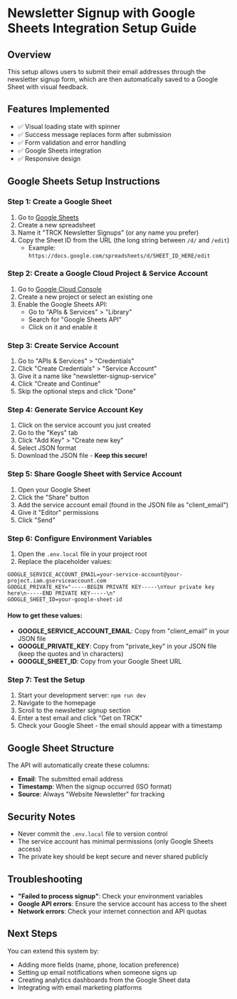 # Newsletter Signup with Google Sheets Integration Setup Guide

## Overview

This setup allows users to submit their email addresses through the newsletter signup form, which are then automatically saved to a Google Sheet with visual feedback.

## Features Implemented

- ✅ Visual loading state with spinner
- ✅ Success message replaces form after submission
- ✅ Form validation and error handling
- ✅ Google Sheets integration
- ✅ Responsive design

## Google Sheets Setup Instructions

### Step 1: Create a Google Sheet

1. Go to [Google Sheets](https://sheets.google.com)
2. Create a new spreadsheet
3. Name it "TRCK Newsletter Signups" (or any name you prefer)
4. Copy the Sheet ID from the URL (the long string between `/d/` and `/edit`)
   - Example: `https://docs.google.com/spreadsheets/d/SHEET_ID_HERE/edit`

### Step 2: Create a Google Cloud Project & Service Account

1. Go to [Google Cloud Console](https://console.cloud.google.com)
2. Create a new project or select an existing one
3. Enable the Google Sheets API:
   - Go to "APIs & Services" > "Library"
   - Search for "Google Sheets API"
   - Click on it and enable it

### Step 3: Create Service Account

1. Go to "APIs & Services" > "Credentials"
2. Click "Create Credentials" > "Service Account"
3. Give it a name like "newsletter-signup-service"
4. Click "Create and Continue"
5. Skip the optional steps and click "Done"

### Step 4: Generate Service Account Key

1. Click on the service account you just created
2. Go to the "Keys" tab
3. Click "Add Key" > "Create new key"
4. Select JSON format
5. Download the JSON file - **Keep this secure!**

### Step 5: Share Google Sheet with Service Account

1. Open your Google Sheet
2. Click the "Share" button
3. Add the service account email (found in the JSON file as "client_email")
4. Give it "Editor" permissions
5. Click "Send"

### Step 6: Configure Environment Variables

1. Open the `.env.local` file in your project root
2. Replace the placeholder values:

```env
GOOGLE_SERVICE_ACCOUNT_EMAIL=your-service-account@your-project.iam.gserviceaccount.com
GOOGLE_PRIVATE_KEY="-----BEGIN PRIVATE KEY-----\nYour private key here\n-----END PRIVATE KEY-----\n"
GOOGLE_SHEET_ID=your-google-sheet-id
```

#### How to get these values:

- **GOOGLE_SERVICE_ACCOUNT_EMAIL**: Copy from "client_email" in your JSON file
- **GOOGLE_PRIVATE_KEY**: Copy from "private_key" in your JSON file (keep the quotes and \n characters)
- **GOOGLE_SHEET_ID**: Copy from your Google Sheet URL

### Step 7: Test the Setup

1. Start your development server: `npm run dev`
2. Navigate to the homepage
3. Scroll to the newsletter signup section
4. Enter a test email and click "Get on TRCK"
5. Check your Google Sheet - the email should appear with a timestamp

## Google Sheet Structure

The API will automatically create these columns:

- **Email**: The submitted email address
- **Timestamp**: When the signup occurred (ISO format)
- **Source**: Always "Website Newsletter" for tracking

## Security Notes

- Never commit the `.env.local` file to version control
- The service account has minimal permissions (only Google Sheets access)
- The private key should be kept secure and never shared publicly

## Troubleshooting

- **"Failed to process signup"**: Check your environment variables
- **Google API errors**: Ensure the service account has access to the sheet
- **Network errors**: Check your internet connection and API quotas

## Next Steps

You can extend this system by:

- Adding more fields (name, phone, location preference)
- Setting up email notifications when someone signs up
- Creating analytics dashboards from the Google Sheet data
- Integrating with email marketing platforms
